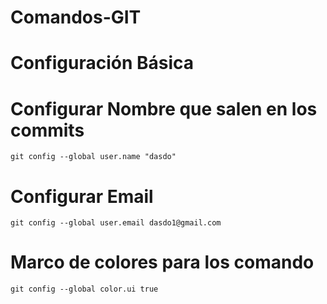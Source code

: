# Comandos-GIT

# Configuración Básica

# Configurar Nombre que salen en los commits

	git config --global user.name "dasdo"

# Configurar Email

	git config --global user.email dasdo1@gmail.com

# Marco de colores para los comando

	git config --global color.ui true